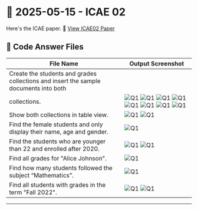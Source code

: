 # 📅 2025-05-15 - ICAE 02

Here's the ICAE paper.
📄 [View ICAE02 Paper](./Paper/IT2234_ICAE02.pdf)

## 📂 Code Answer Files

| File Name               | Output Screenshot         |
|-------------------------|---------------------------|
| Create the students and grades collections and insert the sample documents into both
collections. | ![Q1](./Outputs/1.png) ![Q1](./Outputs/2.png) ![Q1](./Outputs/3-1.png) ![Q1](./Outputs/3-2.png) ![Q1](./Outputs/3-3.png) ![Q1](./Outputs/3-4.png) ![Q1](./Outputs/3-5.png) ![Q1](./Outputs/3-6.png)|
| Show both collections in table view.  | ![Q1](./Outputs/2-1.png) ![Q1](./Outputs/2-2.png)|
| Find the female students and only display their name, age and gender. | ![Q1](./Outputs/3.png)|
| Find the students who are younger than 22 and enrolled after 2020. | ![Q1](./Outputs/4-1.png) ![Q1](./Outputs/4-2.png)|
| Find all grades for "Alice Johnson". | ![Q1](./Outputs/5.png)|
| Find how many students followed the subject “Mathematics”. | ![Q1](./Outputs/6.png)|
| Find all students with grades in the term "Fall 2022". | ![Q1](./Outputs/7-1.png) ![Q1](./Outputs/7-2.png)|

---
